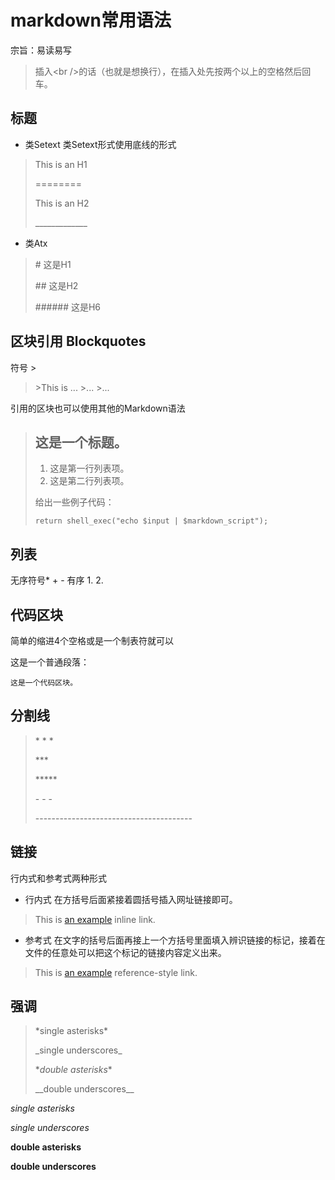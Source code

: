 # markdown常用语法

宗旨：易读易写

> 插入\<br />的话（也就是想换行），在插入处先按两个以上的空格然后回车。

## 标题

* 类Setext
类Setext形式使用底线的形式

> This is an H1
>
> ========
>
> This is an H2
>
> \_____________



* 类Atx

> \#  这是H1
>
>\## 这是H2
>
>\###### 这是H6

## 区块引用 Blockquotes

符号 >

> \>This is ...
> \>...
> \>...

引用的区块也可以使用其他的Markdown语法

> ## 这是一个标题。
>
> 1.   这是第一行列表项。
> 2.   这是第二行列表项。
>
> 给出一些例子代码：
>
>     return shell_exec("echo $input | $markdown_script");

## 列表

无序符号* + -
有序 1. 2.

## 代码区块

简单的缩进4个空格或是一个制表符就可以

这是一个普通段落：

    这是一个代码区块。

## 分割线

>\* * *
>
>\***
>
>\*****
>
>\- - -
>
>\---------------------------------------

## 链接
行内式和参考式两种形式

* 行内式
在方括号后面紧接着圆括号插入网址链接即可。

> This is [an example](http://example.com/ "Title") inline link.

* 参考式
在文字的括号后面再接上一个方括号里面填入辨识链接的标记，接着在文件的任意处可以把这个标记的链接内容定义出来。

>This is [an example][id] reference-style link.

[id]: http://example.com/  "Optional Title Here"

## 强调

>\*single asterisks*
>
>\_single underscores_
>
>\**double asterisks**
>
>\_\_double underscores__

*single asterisks*

_single underscores_

**double asterisks**

__double underscores__